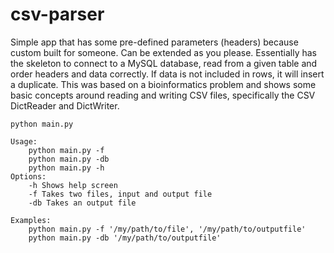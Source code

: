# csv-parser

Simple app that has some pre-defined parameters (headers) because custom built for someone. Can be extended as you please. Essentially has the skeleton
to connect to a MySQL database, read from a given table and order headers and data correctly. If data is not included in rows, it will insert a duplicate.
This was based on a bioinformatics problem and shows some basic concepts around reading and writing CSV files, specifically the CSV DictReader and DictWriter.

```
python main.py

Usage:
    python main.py -f
    python main.py -db
    python main.py -h
Options:
    -h Shows help screen
    -f Takes two files, input and output file
    -db Takes an output file

Examples:
    python main.py -f '/my/path/to/file', '/my/path/to/outputfile'
    python main.py -db '/my/path/to/outputfile'
```

